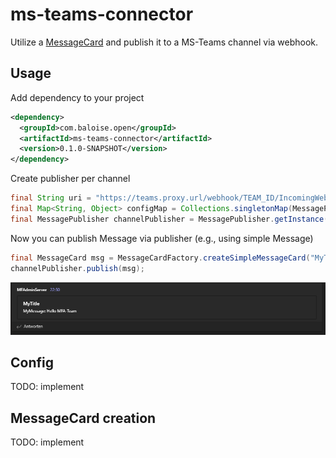 # ms-teams-connector
Utilize a [MessageCard](https://docs.microsoft.com/en-us/microsoftteams/platform/webhooks-and-connectors/how-to/connectors-using) 
and publish it to a MS-Teams channel via webhook.

## Usage
Add dependency to your project
```xml
<dependency>
  <groupId>com.baloise.open</groupId>
  <artifactId>ms-teams-connector</artifactId>
  <version>0.1.0-SNAPSHOT</version>
</dependency>
```

Create publisher per channel
```java
final String uri = "https://teams.proxy.url/webhook/TEAM_ID/IncomingWebhook/CHANNEL_ID/WEBHOOK_ID";
final Map<String, Object> configMap = Collections.singletonMap(MessagePublisher.PROPERTY_WEBHOOK_URI, uri);
final MessagePublisher channelPublisher = MessagePublisher.getInstance(configMap);
```

Now you can publish Message via publisher (e.g., using simple Message)
```java
final MessageCard msg = MessageCardFactory.createSimpleMessageCard("MyTitle", "MyMessage: Hello MFA-Team");
channelPublisher.publish(msg);
```

![Example](docs/img/result_example.png)

## Config

TODO: implement

## MessageCard creation

TODO: implement